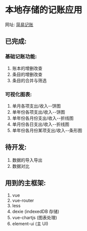 # 本地存储的记账应用

网址: [简易记账](money.cycleyzc.site)

## 已完成:

### 基础记账功能:

1. 账本的增删改查
2. 条目的增删改查
3. 条目的合并与筛选

### 可视化图表:

1. 单月各项支出/收入--饼图
2. 单年份各项支出/收入--饼图
3. 单年份各月份支出/收入--折线图
4. 单月份各日支出/收入--折线图
5. 单年份各月份某项支出/收入--条形图

## 待开发:

1. 数据的导入导出
2. 数据对比

## 用到的主框架:

1. vue
2. vue-router
3. less
4. dexie (indexedDB 存储)
5. vue-chartjs (图表处理)
6. element-ui (主 UI)
